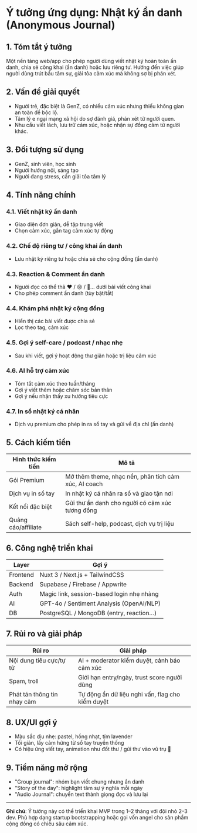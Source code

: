 # Ý tưởng ứng dụng: Nhật ký ẩn danh (Anonymous Journal)

## 1. Tóm tắt ý tưởng
Một nền tảng web/app cho phép người dùng viết nhật ký hoàn toàn ẩn danh, chia sẻ công khai (ẩn danh) hoặc lưu riêng tư. Hướng đến việc giúp người dùng trút bầu tâm sự, giải tỏa cảm xúc mà không sợ bị phán xét.

## 2. Vấn đề giải quyết
- Người trẻ, đặc biệt là GenZ, có nhiều cảm xúc nhưng thiếu không gian an toàn để bộc lộ.
- Tâm lý e ngại mạng xã hội do sợ đánh giá, phán xét từ người quen.
- Nhu cầu viết lách, lưu trữ cảm xúc, hoặc nhận sự đồng cảm từ người khác.

## 3. Đối tượng sử dụng
- GenZ, sinh viên, học sinh
- Người hướng nội, sáng tạo
- Người đang stress, cần giải tỏa tâm lý

## 4. Tính năng chính
### 4.1. Viết nhật ký ẩn danh
- Giao diện đơn giản, dễ tập trung viết
- Chọn cảm xúc, gắn tag cảm xúc tự động

### 4.2. Chế độ riêng tư / công khai ẩn danh
- Lưu nhật ký riêng tư hoặc chia sẻ cho cộng đồng (ẩn danh)

### 4.3. Reaction & Comment ẩn danh
- Người đọc có thể thả ❤️ / 😢 / 🤝… dưới bài viết công khai
- Cho phép comment ẩn danh (tùy bật/tắt)

### 4.4. Khám phá nhật ký cộng đồng
- Hiển thị các bài viết được chia sẻ
- Lọc theo tag, cảm xúc

### 4.5. Gợi ý self-care / podcast / nhạc nhẹ
- Sau khi viết, gợi ý hoạt động thư giãn hoặc trị liệu cảm xúc

### 4.6. AI hỗ trợ cảm xúc
- Tóm tắt cảm xúc theo tuần/tháng
- Gợi ý viết thêm hoặc chăm sóc bản thân
- Gợi ý nếu nhận thấy xu hướng tiêu cực

### 4.7. In sổ nhật ký cá nhân
- Dịch vụ premium cho phép in ra sổ tay và gửi về địa chỉ (ẩn danh)


## 5. Cách kiếm tiền
| Hình thức kiếm tiền | Mô tả |
|---------------------|-------|
| Gói Premium         | Mở thêm theme, nhạc nền, phân tích cảm xúc, AI coach |
| Dịch vụ in sổ tay   | In nhật ký cá nhân ra sổ và giao tận nơi |
| Kết nối đặc biệt    | Gửi thư ẩn danh cho người có cảm xúc tương đồng |
| Quảng cáo/affiliate | Sách self-help, podcast, dịch vụ trị liệu |

## 6. Công nghệ triển khai
| Layer     | Gợi ý                                    |
|-----------|------------------------------------------|
| Frontend | Nuxt 3 / Next.js + TailwindCSS           |
| Backend  | Supabase / Firebase / Appwrite           |
| Auth     | Magic link, session-based login nhẹ nhàng|
| AI       | GPT-4o / Sentiment Analysis (OpenAI/NLP) |
| DB       | PostgreSQL / MongoDB (entry, reaction…)  |

## 7. Rủi ro và giải pháp
| Rủi ro                           | Giải pháp |
|----------------------------------|-----------|
| Nội dung tiêu cực/tự tử          | AI + moderator kiểm duyệt, cảnh báo cảm xúc |
| Spam, troll                      | Giới hạn entry/ngày, trust score người dùng |
| Phát tán thông tin nhạy cảm     | Tự động ẩn dữ liệu nghi vấn, flag cho kiểm duyệt |

## 8. UX/UI gợi ý
- Màu sắc dịu nhẹ: pastel, hồng nhạt, tím lavender
- Tối giản, lấy cảm hứng từ sổ tay truyền thống
- Có hiệu ứng viết tay, animation như đốt thư / gửi thư vào vũ trụ 🌌

## 9. Tiềm năng mở rộng
- "Group journal": nhóm bạn viết chung nhưng ẩn danh
- "Story of the day": highlight tâm sự ý nghĩa mỗi ngày
- "Audio Journal": chuyển text thành giọng đọc và lưu lại

---
**Ghi chú**: Ý tưởng này có thể triển khai MVP trong 1–2 tháng với đội nhỏ 2–3 dev. Phù hợp dạng startup bootstrapping hoặc gọi vốn angel cho sản phẩm cộng đồng có chiều sâu cảm xúc.

